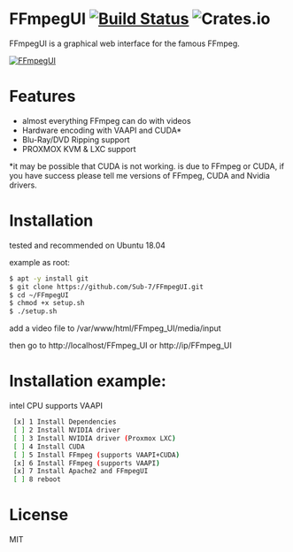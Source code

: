 # FFmpegUI [![Build Status](https://travis-ci.com/Sub-7/FFmpegUI.svg?branch=master)](https://travis-ci.com/Sub-7/FFmpegUI) ![Crates.io](https://img.shields.io/crates/l/rustc-serialize.svg)
FFmpegUI is a graphical web interface for the famous FFmpeg.

[![FFmpegUI](http://img.youtube.com/vi/nWvz52jdOQs/0.jpg)](http://www.youtube.com/watch?v=nWvz52jdOQs "FFmpegUI")

# Features
- almost everything FFmpeg can do with videos
- Hardware encoding with VAAPI and CUDA*
- Blu-Ray/DVD Ripping support
- PROXMOX KVM & LXC support

*it may be possible that CUDA is not working.
is due to FFmpeg or CUDA,
if you have success please tell me versions of FFmpeg, CUDA and Nvidia drivers.

# Installation
 tested and recommended on Ubuntu 18.04
 
 example as root:

```sh
$ apt -y install git
$ git clone https://github.com/Sub-7/FFmpegUI.git
$ cd ~/FFmpegUI
$ chmod +x setup.sh
$ ./setup.sh
```

add a video file to /var/www/html/FFmpeg_UI/media/input

then go to http://localhost/FFmpeg_UI or http://ip/FFmpeg_UI

# Installation example:

intel CPU supports VAAPI

```sh
 [x] 1 Install Dependencies
 [ ] 2 Install NVIDIA driver
 [ ] 3 Install NVIDIA driver (Proxmox LXC)
 [ ] 4 Install CUDA
 [ ] 5 Install FFmpeg (supports VAAPI+CUDA)
 [x] 6 Install FFmpeg (supports VAAPI)
 [x] 7 Install Apache2 and FFmpegUI
 [ ] 8 reboot
```



# License
MIT
